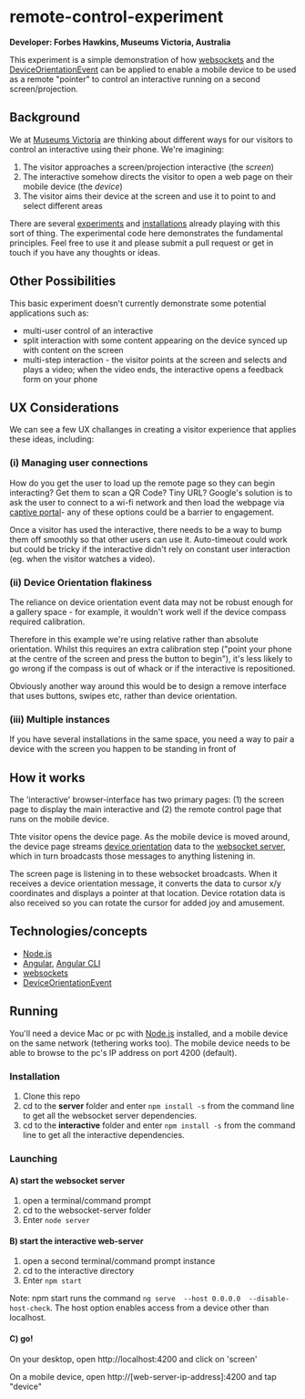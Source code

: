 # remote-control-experiment


**Developer: Forbes Hawkins, Museums Victoria, Australia**

This experiment is a simple demonstration of how [websockets](https://developer.mozilla.org/en-US/docs/Web/API/WebSockets_API) and the [DeviceOrientationEvent](https://developer.mozilla.org/en-US/docs/Web/Events/deviceorientation) can be applied to enable a mobile device to be used as a remote "pointer" to control an interactive running on a second screen/projection.

## Background

We at [Museums Victoria](https://museumsvictoria.com.au/) are thinking about different ways for our visitors to control an interactive using their phone. We're imagining:

1.  The visitor approaches a screen/projection interactive (the *screen*)
2.  The interactive somehow directs the visitor to open a web page on their mobile device (the *device*)
3.  The visitor aims their device at the screen and use it to point to and select different areas

There are several [experiments](https://www.awwwards.com/6-examples-of-desktop-sites-synced-with-mobile-devices.html) and [installations](https://www.theguardian.com/culture/2017/aug/08/british-museum-first-to-showcase-interactive-display-with-wifi-link) already playing with this sort of thing. The experimental code here demonstrates the fundamental principles. Feel free to use it and please submit a pull request or get in touch if you have any thoughts or ideas.

## Other Possibilities

This basic experiment doesn't currently demonstrate some potential applications such as:

- multi-user control of an interactive
- split interaction with some content appearing on the device synced up with content on the screen 
- multi-step interaction - the visitor points at the screen and selects and plays a video; when the video ends, the interactive opens a feedback form on your phone

## UX Considerations

We can see a few UX challanges in creating a visitor experience that applies these ideas, including:

### (i) Managing user connections 
How do you get the user to load up the remote page so they can begin interacting? Get them to scan a QR Code? Tiny URL? Google's solution is to ask  the user to connect to a wi-fi network and then load the webpage via [captive portal](https://en.wikipedia.org/wiki/Captive_portal)- any of these options could be a barrier to engagement.

Once a visitor has used the interactive, there needs to be a way to bump them off smoothly so that other users can use it. Auto-timeout could work but could be tricky if the interactive didn't rely on constant user interaction (eg. when the visitor watches a video).

### (ii) Device Orientation flakiness
The reliance on device orientation event data may not be robust enough for a gallery space - for example, it wouldn't work well if the device compass required calibration.

Therefore in this example we're using relative rather than absolute orientation. Whilst this requires an extra calibration step ("point your phone at the centre of the screen and press the button to begin"), it's less likely to go wrong if the compass is out of whack or if the interactive is repositioned.

Obviously another way around this would be to design a remove interface that uses buttons, swipes etc, rather than device orientation.

### (iii) Multiple instances
If you have several installations in the same space, you need a way to pair a device with the screen you happen to be standing in front of

## How it works
The 'interactive' browser-interface has two primary pages: (1) the screen page to display the main interactive and (2) the remote control page that runs on the mobile device.

Thte visitor opens the device page. As the mobile device is moved around, the device page streams [device orientation](https://developer.mozilla.org/en-US/docs/Web/API/Detecting_device_orientation) data to the [websocket server](https://developer.mozilla.org/en-US/docs/Web/API/WebSockets_API), which in turn broadcasts those messages to anything listening in.

The screen page is listening in to these websocket broadcasts. When it receives a device orientation message, it converts the data to cursor x/y coordinates and displays a pointer at that location. Device rotation data is also received so you can rotate the cursor for added joy and amusement.

## Technologies/concepts

- [Node.js](https://nodejs.org/en/)
- [Angular](https://angular.io/), [Angular CLI](https://cli.angular.io/)
- [websockets](https://developer.mozilla.org/en-US/docs/Web/API/WebSockets_API)
- [DeviceOrientationEvent](https://developer.mozilla.org/en-US/docs/Web/Events/deviceorientation) 

## Running
You'll need a device Mac or pc with [Node.js](https://nodejs.org/en/) installed, and a mobile device on the same network (tethering works too). The mobile device needs to be able to browse to the pc's IP address on port 4200 (default). 


### Installation
1. Clone this repo
2. cd to the **server** folder and enter `npm install -s` from the command line to get all the websocket server dependencies.
4. cd to the **interactive** folder and enter `npm install -s` from the command line to get all the interactive dependencies.

### Launching

#### A) start the websocket server

1. open a terminal/command prompt
2. cd to the websocket-server folder
2. Enter `node server`

#### B) start the interactive web-server
1. open a second terminal/command prompt instance
2. cd to the interactive directory
3. Enter `npm start`

Note: npm start runs the command `ng serve  --host 0.0.0.0  --disable-host-check`. The host option enables access from a device other than localhost.

#### C) go!
On your desktop, open http://localhost:4200 and click on 'screen'

On a mobile device, open http://[web-server-ip-address]:4200 and tap "device"